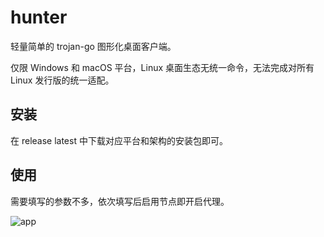 # hunter

轻量简单的 trojan-go 图形化桌面客户端。

仅限 Windows 和 macOS 平台，Linux 桌面生态无统一命令，无法完成对所有 Linux 发行版的统一适配。

## 安装

在 release latest 中下载对应平台和架构的安装包即可。

## 使用

需要填写的参数不多，依次填写后启用节点即开启代理。

![app](./docs/images/app.avif)
